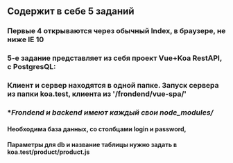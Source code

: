 

## Содержит в себе 5 заданий
### Первые 4 открываются через обычный Index, в браузере, не ниже IE 10
### 5-е задание представляет из себя проект Vue+Koa RestAPI, с PostgresQL:
### Клиент и сервер находятся в одной папке. Запуск сервера из папки koa.test, клиента из '/frondend/vue-spa/'
### **Frondend и backend имеют каждый свои node_modules/* 

#### Необходима база данных, со столбцами login и password,
#### Параметры для db и название таблицы нужно задать в koa.test/product/product.js